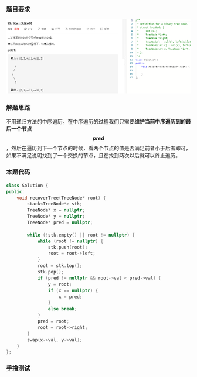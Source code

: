 ### 题目要求

![](pic/99.png)

### 解题思路

不用递归方法的中序遍历。在中序遍历的过程我们只需要**维护当前中序遍历到的最后一个节点$$\textit{pred}$$**，然后在遍历到下一个节点的时候，看两个节点的值是否满足前者小于后者即可，如果不满足说明找到了一个交换的节点，且在找到两次以后就可以终止遍历。

### 本题代码

```c++
class Solution {
public:
    void recoverTree(TreeNode* root) {
        stack<TreeNode*> stk;
        TreeNode* x = nullptr;
        TreeNode* y = nullptr;
        TreeNode* pred = nullptr;

        while (!stk.empty() || root != nullptr) {
            while (root != nullptr) {
                stk.push(root);
                root = root->left;
            }
            root = stk.top();
            stk.pop();
            if (pred != nullptr && root->val < pred->val) {
                y = root;
                if (x == nullptr) {
                    x = pred;
                }
                else break;
            }
            pred = root;
            root = root->right;
        }
        swap(x->val, y->val);
    }
};
```

### [手撸测试](https://leetcode-cn.com/problems/recover-binary-search-tree/)  

